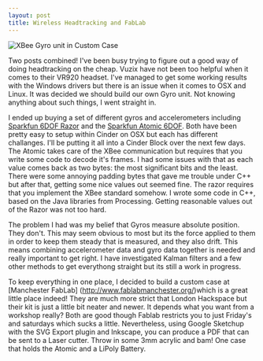 ```yaml
--- 
layout: post
title: Wireless Headtracking and FabLab
---
```


![XBee Gyro unit in Custom Case](http://farm3.static.flickr.com/2130/5794083824_6cc8abfb7d.jpg "XBee Gyro Unit in Custom Case")

Two posts combined! I've been busy trying to figure out a good way of doing headtracking on the cheap. Vuzix have not been too helpful when it comes to their VR920 headset. I've managed to get some working results with the Windows drivers but there is an issue when it comes to OSX and Linux. It was decided we should build our own Gyro unit. Not knowing anything about such things, I went straight in.

I ended up buying a set of different gyros and accelerometers including [Sparkfun 6DOF Razor](http://www.sparkfun.com/products/9431) and the [Sparkfun Atomic 6DOF](http://www.sparkfun.com/products/9184). Both have been pretty easy to setup within Cinder on OSX but each has different challanges. I'll be putting it all into a Cinder Block over the next few days. The Atomic takes care of the XBee communication but requires that you write some code to decode it's frames. I had some issues with that as each value comes back as two bytes: the most significant bits and the least. There were some annoying padding bytes that gave me trouble under C++ but after that, getting some nice values out seemed fine. The razor requires that you implement the XBee standard somehow. I wrote some code in C++, based on the Java libraries from Processing. Getting reasonable values out of the Razor was not too hard.

The problem I had was my belief that Gyros measure absolute position. They don't. This may seem obvious to most but its the force applied to them in order to keep them steady that is measured, and they also drift. This means combining accelerometer data and gyro data together is needed and really important to get right. I have investigated Kalman filters and a few other methods to get everythong straight but its still a work in progress.

To keep everything in one place, I decided to build a custom case at [Manchester FabLab] (http://www.fablabmanchester.org/)which is a great little place indeed! They are much more strict that London Hackspace but their kit is just a little bit neater and newer. It depends what you want from a workshop really? Both are good though Fablab restricts you to just Friday's and saturdays which sucks a little. Nevertheless, using Google Sketchup with the SVG Export plugin and Inkscape, you can produce a PDF that can be sent to a Laser cutter. Throw in some 3mm acrylic and bam! One case that holds the Atomic and a LiPoly Battery.
